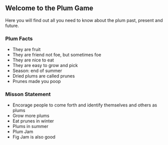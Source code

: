 ## Welcome to the Plum Game

Here you will find out all you need to know about the plum past, present and future.

### Plum Facts

- They are fruit
- They are friend not foe, but sometimes foe
- They are nice to eat
- They are easy to grow and pick 
- Season: end of summer
- Dried plums are called prunes
- Prunes made you poop

### Misson Statement

- Encorage people to come forth and identify themselves and others as plums
- Grow more plums
- Eat prunes in winter 
- Plums in summer
- Plum Jam
- Fig Jam is also good


